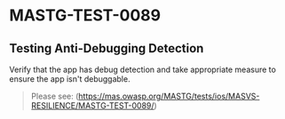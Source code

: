 #  MASTG-TEST-0089

## Testing Anti-Debugging Detection

Verify that the app has debug detection and take appropriate measure to ensure the app isn't debuggable.

> Please see: (https://mas.owasp.org/MASTG/tests/ios/MASVS-RESILIENCE/MASTG-TEST-0089/)